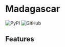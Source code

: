  Madagascar
==========
![PyPI](https://img.shields.io/pypi/v/madagascar.svg)
![GitHub](https://img.shields.io/github/license/pyahay/madagascar.svg)

## Features
